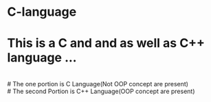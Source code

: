 # C-language
# This is a C and and as well as C++  language ...
<br>
# The one portion is C Language(Not OOP concept are present)
<br>
# The second Portion is C++ Language(OOP concept are present)